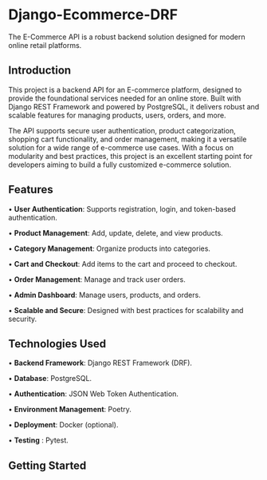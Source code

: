 # Django-Ecommerce-DRF
The E-Commerce API is a robust backend solution designed for modern online retail platforms.
## Introduction
This project is a backend API for an E-commerce platform, designed to provide the foundational services needed for an online store. Built with Django REST Framework and powered by PostgreSQL, it delivers robust and scalable features for managing products, users, orders, and more.

The API supports secure user authentication, product categorization, shopping cart functionality, and order management, making it a versatile solution for a wide range of e-commerce use cases. With a focus on modularity and best practices, this project is an excellent starting point for developers aiming to build a fully customized e-commerce solution.

## Features
• **User Authentication**: Supports registration, login, and token-based authentication.

• **Product Management**: Add, update, delete, and view products.

• **Category Management**: Organize products into categories.

• **Cart and Checkout**: Add items to the cart and proceed to checkout.

• **Order Management**: Manage and track user orders.

• **Admin Dashboard**: Manage users, products, and orders.

• **Scalable and Secure**: Designed with best practices for scalability and security.

## Technologies Used
• **Backend Framework**: Django REST Framework (DRF).

• **Database**: PostgreSQL.

• **Authentication**: JSON Web Token Authentication.

• **Environment Management**: Poetry.

• **Deployment**: Docker (optional).

• **Testing** : Pytest.

## Getting Started
